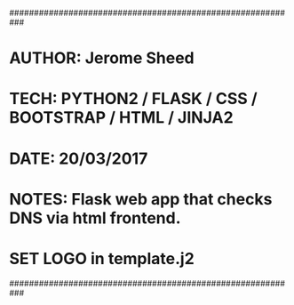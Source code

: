 ###########################################################
# AUTHOR: Jerome Sheed				          #
# TECH: PYTHON2 / FLASK / CSS / BOOTSTRAP / HTML / JINJA2 #
# DATE: 20/03/2017                                        #
# NOTES: Flask web app that checks DNS via html frontend. #
#        SET LOGO in template.j2                          #
###########################################################

